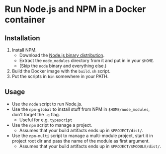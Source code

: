# Run Node.js and NPM in a Docker container

## Installation

1. Install NPM.
   - Download the [Node.js binary distribution](https://nodejs.org/dist/v12.16.3/node-v12.16.3-linux-x64.tar.xz).
   - Extract the `node_modules` directory from it and put in in your `$HOME`.
   - (Skip the `node` binary and everything else.)
2. Build the Docker image with the `build.sh` script.
3. Put the scripts in `bin` somewhere in your PATH.

## Usage

- Use the `node` script to run Node.js.
- Use the `npm-global` to install stuff from NPM in `$HOME/node_modules`, don't forget the `-g` flag.
  - Useful for e.g. `typescript`
- Use the `npm` script to manage a project.
  - Assumes that your build artifacts ends up in `$PROJECT/dist/`.
- Use the `npm-multi` script to manage a multi-module project, start it in project root dir and pass the name of the module as first argument.
  - Assumes that your build artifacts ends up in `$PROJECT/$MODULE/dist/`.
